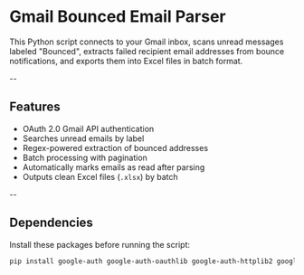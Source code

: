 # Gmail Bounced Email Parser

This Python script connects to your Gmail inbox, scans unread messages labeled "Bounced", extracts failed recipient email addresses from bounce notifications, and exports them into Excel files in batch format.

--

## Features

- OAuth 2.0 Gmail API authentication  
- Searches unread emails by label  
- Regex-powered extraction of bounced addresses  
- Batch processing with pagination  
- Automatically marks emails as read after parsing  
- Outputs clean Excel files (`.xlsx`) by batch

--

## Dependencies

Install these packages before running the script:

```bash
pip install google-auth google-auth-oauthlib google-auth-httplib2 google-api-python-client pandas openpyxl
